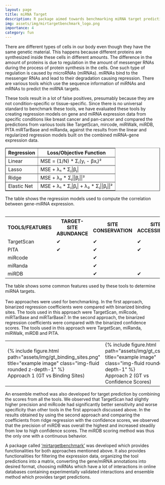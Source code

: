```yaml
---
layout: page
title: miRNA Target
description: R package aimed towards benchmarking miRNA target prediction tools
img: assets/img/mirtargetbenchmark_logo.png
importance: 4
category: fun
---
```


There are different types of cells in our body even though they have the same genetic material.
This happens because different proteins are synthesized inside these cells in different amounts.
The difference in the amount of proteins is due to regulation in the amount of messenger RNAs
during the process of protein synthesis in the cells. One such type of regulation is caused by
microRNAs (miRNAs). miRNAs bind to the messenger RNAs and lead to their degradation
causing repression. There are various tools which use the sequence information of miRNAs and
mRNAs to predict the miRNA targets.

These tools result in a lot of false positives, presumably because they are not condition-specific or tissue-specific. Since there is no universal standard to benchmark these tools, we have evaluated these tools by creating regression models on gene and miRNA expression data from specific conditions like breast cancer and pan-cancer and compared the predictions from
various tools like TargetScan, mircode, miRWalk, miRDB, PITA miRTarBase and miRanda,
against the results from the linear and regularized regression models built on the combined miRNA-gene expression data.

<table border="1">
        <tr>
            <th>Regression</th>
            <th>Loss/Objective Function</th>
        </tr>
        <tr>
            <td>Linear</td>
            <td> 
                MSE = (1/N) * Σᵢ(yᵢ - βxᵢ)²
            </td>
        </tr>
        <tr>
            <td>Lasso</td>
            <td>
                MSE + λ₁ * Σⱼ|βⱼ|
            </td>
        </tr>
        <tr>
            <td>Ridge</td>
            <td>
                MSE + λ₂ * Σⱼ||βⱼ||²
            </td>
        </tr>
        <tr>
            <td>Elastic Net</td>
            <td>
                MSE + λ₁ * Σⱼ|βⱼ| + λ₂ * Σⱼ||βⱼ||²
            </td>
        </tr>
    </table>
The table shows the regression models used to compute the correlation between gene-miRNA expression.<br/><br/>

<table>
  <tr>
    <th>TOOLS/FEATURES</th>
    <th>TARGET-SITE ABUNDANCE</th>
    <th>SITE CONSERVATION</th>
    <th>SITE ACCESSIBILITY</th>
    <th>SEED MATCH</th>
    <th>FREE ENERGY</th>
  </tr>
  <tr>
    <td>TargetScan</td>
    <td>&#10004;</td>
    <td>&#10004;</td>
    <td>&#10004;</td>
    <td>&#10004;</td>
    <td>&#10004;</td>
  </tr>
  <tr>
    <td>PITA</td>
    <td>&#10004;</td>
    <td>&#10004;</td>
    <td>&#10004;</td>
    <td>&#10004;</td>
    <td>&#10004;</td>
  </tr>
    <tr>
    <td>miRcode</td>
    <td></td>
    <td>&#10004;</td>
    <td></td>
    <td>&#10004;</td>
    <td>&#10004;</td>
  </tr>
    <tr>
    <td>miRanda</td>
    <td></td>
    <td>&#10004;</td>
    <td></td>
    <td>&#10004;</td>
    <td>&#10004;</td>
  </tr>
    <tr>
    <td>miRDB</td>
    <td></td>
    <td>&#10004;</td>
    <td>&#10004;</td>
    <td>&#10004;</td>
    <td>&#10004;</td>
  </tr>
</table>
The table shows some common features used by these tools to determine miRNA targets.
<br/><br/>
Two approaches were used for benchmarking. In the first approach, binarized regression
coefficients were compared with binarized binding sites. The tools used in this approach were
TargetScan, miRcode, miRTarBase and miRTarBase7. In the second approach, the binarized
regression coefficients were compared with the binarized confidence scores. The tools used in
this approach were TargetScan, miRanda, miRWalk, miRDB and PITA. 

<table>
    <tr>
        <td>
            <div class="img">
                {% include figure.html path="assets/img/gt_binding_sites.png" title="example image" class="img-fluid rounded z-depth-1" %}
            </div>
            <div class="caption">
                Approach 1 (GT vs Binding Sites)
            </div>
        </td>
        <td>
            <div class="img">
                {% include figure.html path="assets/img/gt_cs.png" title="example image" class="img-fluid rounded z-depth-1" %}
            </div>
            <div class="caption">
                Approach 2 (GT vs Confidence Scores)
            </div>
        </td>
    </tr>
</table>

An ensemble method was also developed for target prediction by combining the scores from all the tools. We observed that TargetScan had slightly higher precision and miRcode had significantly better sensitivity and worse specificity than other tools in the first approach discussed above. In the results obtained by using the second approach and comparing the coefficients from ridge
regression with the confidence scores, we observed that the precision of miRDB was overall the
highest and increased steadily from low to high confidence scores. The miRDB scoring method
was thus the only one with a continuous behavior.

A package called <a href="https://github.com/biomedbigdata/mirtargetbenchmark">‘mirtargetbenchmark’</a> was developed which provides functionalities for both
approaches mentioned above. It also provides functionalities for filtering the expression data,
organizing the tool predictions into a matrix, converting the gene/miRNA annotations into
desired format, choosing miRNAs which have a lot of interactions in online databases
containing experimentally validated interactions and ensemble method which provides target
predictions.


